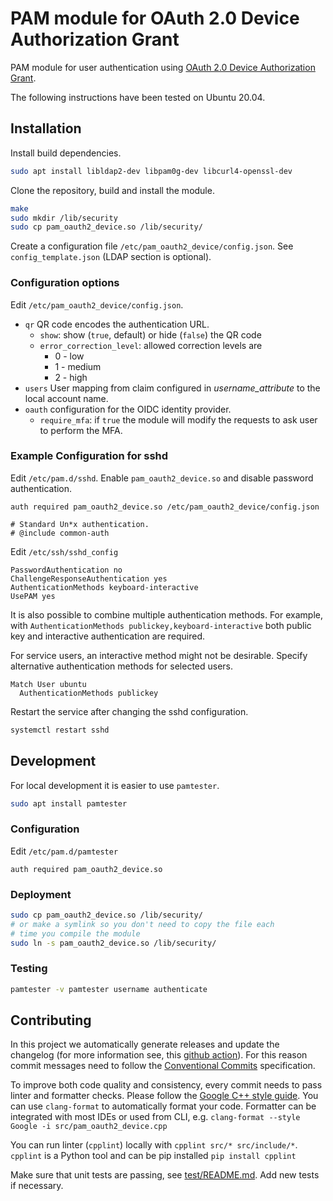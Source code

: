# PAM module for OAuth 2.0 Device Authorization Grant

PAM module for user authentication using
[OAuth 2.0 Device Authorization Grant](https://tools.ietf.org/html/rfc8628).

The following instructions have been tested on Ubuntu 20.04.

## Installation

Install build dependencies.

```bash
sudo apt install libldap2-dev libpam0g-dev libcurl4-openssl-dev
```

Clone the repository, build and install the module.

```bash
make
sudo mkdir /lib/security
sudo cp pam_oauth2_device.so /lib/security/
```

Create a configuration file `/etc/pam_oauth2_device/config.json`.
See `config_template.json` (LDAP section is optional).

### Configuration options

Edit `/etc/pam_oauth2_device/config.json`.

- `qr` QR code encodes the authentication URL.
  - `show`: show (`true`, default) or hide (`false`) the QR code
  - `error_correction_level`: allowed correction levels are
    - 0 - low
    - 1 - medium
    - 2 - high
- `users` User mapping from claim configured in _username_attribute_
  to the local account name.
- `oauth` configuration for the OIDC identity provider.
  - `require_mfa`: if `true` the module will modify the requests to ask
    user to perform the MFA.

### Example Configuration for sshd

Edit `/etc/pam.d/sshd`. Enable `pam_oauth2_device.so` and disable password
authentication.

```
auth required pam_oauth2_device.so /etc/pam_oauth2_device/config.json

# Standard Un*x authentication.
# @include common-auth
```

Edit `/etc/ssh/sshd_config`

```sshd-config
PasswordAuthentication no
ChallengeResponseAuthentication yes
AuthenticationMethods keyboard-interactive
UsePAM yes
```

It is also possible to combine multiple authentication methods. For example,
with `AuthenticationMethods publickey,keyboard-interactive`
both public key and interactive authentication are required.

For service users, an interactive method might not be desirable.
Specify alternative authentication methods for selected users.

```sshd-config
Match User ubuntu
  AuthenticationMethods publickey
```

Restart the service after changing the sshd configuration.

```bash
systemctl restart sshd
```

## Development

For local development it is easier to use `pamtester`.

```bash
sudo apt install pamtester
```

### Configuration

Edit `/etc/pam.d/pamtester`

```
auth required pam_oauth2_device.so
```

### Deployment

```bash
sudo cp pam_oauth2_device.so /lib/security/
# or make a symlink so you don't need to copy the file each
# time you compile the module
sudo ln -s pam_oauth2_device.so /lib/security/
```

### Testing

```bash
pamtester -v pamtester username authenticate
```

## Contributing

In this project we automatically generate releases and update the changelog
(for more information see, this
[github action](https://github.com/google-github-actions/release-please-action)).
For this reason commit messages need to follow the
[Conventional Commits](https://www.conventionalcommits.org/en/v1.0.0/)
specification.

To improve both code quality and consistency, every commit needs to pass
linter and formatter checks. Please follow the
[Google C++ style guide](https://google.github.io/styleguide/cppguide.html).
You can use `clang-format` to automatically format your code.
Formatter can be integrated with most IDEs or used from CLI, e.g.
`clang-format --style Google -i src/pam_oauth2_device.cpp`

You can run linter (`cpplint`) locally with `cpplint src/* src/include/*`.
`cpplint` is a Python tool and can be pip installed `pip install cpplint`

Make sure that unit tests are passing, see [test/README.md](test/README.md).
Add new tests if necessary.
